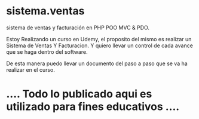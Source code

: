 # sistema.ventas
sistema de ventas y facturación en PHP POO MVC &amp; PDO.

Estoy Realizando un curso en Udemy, el proposito del mismo es realizar un Sistema de Ventas Y Facturacion. Y quiero llevar un control de cada avance que se haga dentro del software. 

De esta manera puedo llevar un documento del paso a paso que se va ha realizar en el curso.

# .... Todo lo publicado aqui es utilizado para fines educativos ....
